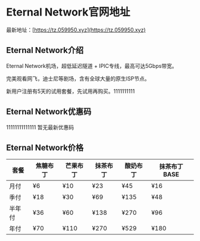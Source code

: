 # Eternal Network官网地址

最新地址：[https://tz.059950.xyz](https://tz.059950.xyz)

## Eternal Network介绍

Eternal Network机场，超低延迟隧道 + IPIC专线，最高可达5Gbps带宽。

完美观看网飞，迪士尼等剧场，含有全球大量的原生ISP节点。

新用户注册有5天的试用套餐，先试用再购买。1111111111

## Eternal Network优惠码
11111111111111
暂无最新优惠码

## Eternal Network价格

|套餐|焦糖布丁|芒果布丁|抹茶布丁|酸奶布丁|抹茶布丁BASE|
|----|----|----|----|----|----|
|月付|¥6|¥10|¥23|¥45|¥16|
|季付|¥18|¥30|¥69|¥135|¥48|
|半年付|¥36|¥60|¥138|¥270|¥96|
|年付|¥70|¥110|¥270|¥529|¥180|


